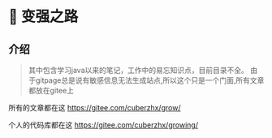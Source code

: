 # 📙 变强之路
## 介绍

> 其中包含学习java以来的笔记，工作中的易忘知识点，目前目录不全。
> 由于gitpage总是说有敏感信息无法生成站点,所以这个只是一个门面,所有文章都放在gitee上
   
 所有的文章都在这
 https://gitee.com/cuberzhx/grow/

个人的代码库都在这
https://gitee.com/cuberzhx/growing/
